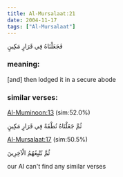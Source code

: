 ```yaml
---
title: Al-Mursalaat:21
date: 2004-11-17
tags: ["Al-Mursalaat"]
---
```

فَجَعَلْنَاهُ فِي قَرَارٍ مَكِينٍ
### meaning: 
[and] then lodged it in a secure abode
### similar verses: 

[Al-Muminoon:13](/23/13) (sim:52.0%)

ثُمَّ جَعَلْنَاهُ نُطْفَةً فِي قَرَارٍ مَكِينٍ

[Al-Mursalaat:17](/77/17) (sim:50.5%)

ثُمَّ نُتْبِعُهُمُ الْآخِرِينَ

our AI can't find any similar verses


